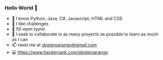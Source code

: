 ### Hello World 👋

<!--
**sboteroarango/sboteroarango** is a ✨ _special_ ✨ repository because its `README.md` (this file) appears on your GitHub profile.

Here are some ideas to get you started:
-->
- 📓 I know Python, Java, C#, Javascript, HTML and CSS
- 🔭 I like challenges
- 💪 50 wpm typist
- 👯 I seek to collaborate in as many proyects as possible to learn as much as I can
- 📫 meet me at sboteroarango@gmail.com
- 💻 https://www.hackerrank.com/sboteroarango

